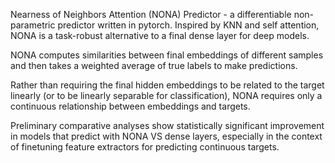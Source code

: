 Nearness of Neighbors Attention (NONA) Predictor - a differentiable non-parametric predictor written in pytorch.
Inspired by KNN and self attention, NONA is a task-robust alternative to a final dense layer for deep models.

NONA computes similarities between final embeddings of different samples and then takes a weighted average of true labels to make predictions.

Rather than requiring the final hidden embeddings to be related to the target linearly (or to be linearly separable for classification), NONA requires only a continuous relationship between embeddings and targets.

Preliminary comparative analyses show statistically significant improvement in models that predict with NONA VS dense layers, especially in the context of finetuning feature extractors for predicting continuous targets.
